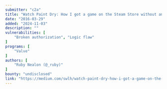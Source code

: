 ```yaml
---
submitter: "c2a"
title: "Watch Paint Dry: How I got a game on the Steam Store without anyone from Valve ever looking at it."
date: "2016-03-29"
added: "2024-11-03"
description: ""
vulnerabilities: [
    "Broken authorization", "Logic flaw"
]
programs: [
    "Valve"
]
authors: [
    "Ruby Nealon (@_ruby)"
]
bounty: "undisclosed"
link: "https://medium.com/swlh/watch-paint-dry-how-i-got-a-game-on-the-steam-store-without-anyone-from-valve-ever-looking-at-it-2e476858c753"
---
```




